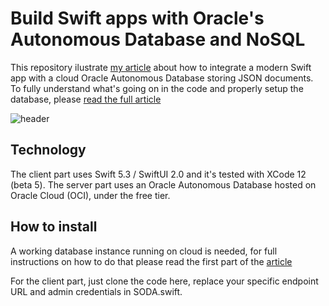 # Build Swift apps with Oracle's Autonomous Database and NoSQL

This repository ilustrate [my article][1] about how to integrate a modern Swift app with a cloud Oracle Autonomous Database storing JSON documents.
To fully understand what's going on in the code and properly setup the database, please [read the full article][1]

![header](https://miro.medium.com/max/4000/1*ZbxoxPQztVhvebakr49EpA.png)

## Technology

The client part uses Swift 5.3 / SwiftUI 2.0 and it's tested with XCode 12 (beta 5).
The server part uses an Oracle Autonomous Database hosted on Oracle Cloud (OCI), under the free tier.

## How to install

A working database instance running on cloud is needed, for full instructions on how to do that please read the first part of the [article][1]

For the client part, just clone the code here, replace your specific endpoint URL and admin credentials in SODA.swift.

[1]: https://medium.com/so-much-code/build-swift-apps-with-oracles-autonomous-database-and-nosql-f1dee7e7cec3
